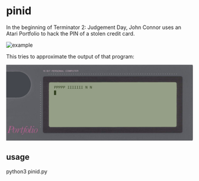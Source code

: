 # pinid

In the beginning of Terminator 2: Judgement Day, John Connor uses an Atari Portfolio to hack the PIN of a stolen credit card.

![example](./docs/t2.gif)

This tries to approximate the output of that program:

![example](./docs/example.svg)

## usage

python3 pinid.py